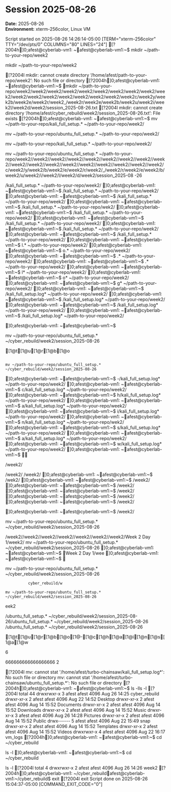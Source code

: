 # Session 2025-08-26

**Date:** 2025-08-26  
**Environment:** xterm-256color, Linux VM


Script started on 2025-08-26 14:26:14-05:00 [TERM="xterm-256color" TTY="/dev/pts/0" COLUMNS="80" LINES="24"]
[?2004h]0;afest@cyberlab-vm1: ~afest@cyberlab-vm1:~$ mkdir ~/path-to-your-repo/week2
mkdir ~/path-to-your-repo/week2

[?2004lmkdir: cannot create directory ‘/home/afest/path-to-your-repo/week2’: No such file or directory
[?2004h]0;afest@cyberlab-vm1: ~afest@cyberlab-vm1:~$ mkdir ~/path-to-your-repo/week2/week2/week2/week2/week2/week2/week2/week2/week2/week2/week2/week2/week2/week2/week2/week2/week2/week2c/week2y/week2b/week2e/week2r/week2_/week2r/week2e/week2b/week2u/week2i/week2l/week2d/week2/session_2025-08-26.txt
[?2004lmkdir: cannot create directory ‘/home/afest/cyber_rebuild/week2/session_2025-08-26.txt’: File exists
[?2004h]0;afest@cyberlab-vm1: ~afest@cyberlab-vm1:~$ mv ~/path-to-your-repo/kali_full_setup.* ~/path-to-your-repo/week2/ 
mv ~/path-to-your-repo/ubuntu_full_setup.* ~/path-to-your-repo/week2/
mv ~/path-to-your-repo/kali_full_setup.* ~/path-to-your-repo/week2/
mv ~/path-to-your-repo/ubuntu_full_setup.* ~/path-to-your-repo/week2//week2//week2//week2//week2//week2//week2//week2//week2//week2//week2//week2//week2//week2//week2//week2//week2//week2/c/week2/y/week2/b/week2/e/week2/r/week2/_/week2/r/week2/e/week2/b/week2/u/week2/i/week2/l/week2/d/week2/session_2025-08 -26/kali_full_setup.* ~/path-to-your-repo/week2/]0;afest@cyberlab-vm1: ~afest@cyberlab-vm1:~$ /kali_full_setup.* ~/path-to-your-repo/week2/]0;afest@cyberlab-vm1: ~afest@cyberlab-vm1:~$ /kali_full_setup.* ~/path-to-your-repo/week2/]0;afest@cyberlab-vm1: ~afest@cyberlab-vm1:~$ /kali_full_setup.* ~/path-to-your-repo/wek2/]0;afest@cyberlab-vm1: ~afest@cyberlab-vm1:~$ /kali_full_setup.* ~/path-to-your-repo/week2/]0;afest@cyberlab-vm1: ~afest@cyberlab-vm1:~$ /kali_full_setup.* ~/path-to-your-repo/week2/]0;afest@cyberlab-vm1: ~afest@cyberlab-vm1:~$ /kali_full_setup.* ~/path-to-your-repo/week2/]0;afest@cyberlab-vm1: ~afest@cyberlab-vm1:~$ /kali_full_setup.* ~/path-to-your-repo/week2/ ]0;afest@cyberlab-vm1: ~afest@cyberlab-vm1:~$ l.* ~/path-to-your-repo/week2/]0;afest@cyberlab-vm1: ~afest@cyberlab-vm1:~$ o.* ~/path-to-your-repo/week2/]0;afest@cyberlab-vm1: ~afest@cyberlab-vm1:~$ .* ~/path-to-your-repo/week2/]0;afest@cyberlab-vm1: ~afest@cyberlab-vm1:~$ .* ~/path-to-your-repo/week2/ ]0;afest@cyberlab-vm1: ~afest@cyberlab-vm1:~$ l* ~/path-to-your-repo/week2/]0;afest@cyberlab-vm1: ~afest@cyberlab-vm1:~$ o* ~/path-to-your-repo/week2/]0;afest@cyberlab-vm1: ~afest@cyberlab-vm1:~$ g* ~/path-to-your-repo/week2/]0;afest@cyberlab-vm1: ~afest@cyberlab-vm1:~$ /kali_full_setup.log* ~/path-to-your-repo/week2/]0;afest@cyberlab-vm1: ~afest@cyberlab-vm1:~$ /kali_full_setup.log* ~/path-to-your-repo/week2/]0;afest@cyberlab-vm1: ~afest@cyberlab-vm1:~$ /kali_full_setup.log* ~/path-to-your-repo/week2/ ]0;afest@cyberlab-vm1: ~afest@cyberlab-vm1:~$ /kali_full_setup.log* ~/path-to-your-repo/week2/  ]0;afest@cyberlab-vm1: ~afest@cyberlab-vm1:~$ 
mv ~/path-to-your-repo/ubuntu_full_setup.* ~/cyber_rebuild/week2/session_2025-08-26                                                                              
[1@t[1@u[1@r[1@b[1@o
                                                                                mv ~/path-to-your-repo/ubuntu_full_setup.* ~/cyber_rebuild/week2/session_2025-08-26 ]0;afest@cyberlab-vm1: ~afest@cyberlab-vm1:~$ -/kali_full_setup.log* ~/path-to-your-repo/week2/ ]0;afest@cyberlab-vm1: ~afest@cyberlab-vm1:~$ c/kali_full_setup.log* ~/path-to-your-repo/week2/]0;afest@cyberlab-vm1: ~afest@cyberlab-vm1:~$ h/kali_full_setup.log* ~/path-to-your-repo/week2/]0;afest@cyberlab-vm1: ~afest@cyberlab-vm1:~$ a/kali_full_setup.log* ~/path-to-your-repo/week2/]0;afest@cyberlab-vm1: ~afest@cyberlab-vm1:~$ i/kali_full_setup.log* ~/path-to-your-repo/week2/]0;afest@cyberlab-vm1: ~afest@cyberlab-vm1:~$ n/kali_full_setup.log* ~/path-to-your-repo/wek2/]0;afest@cyberlab-vm1: ~afest@cyberlab-vm1:~$ s/kali_full_setup.log* ~/path-to-your-repo/week2/]0;afest@cyberlab-vm1: ~afest@cyberlab-vm1:~$ a/kali_full_setup.log* ~/path-to-your-repo/week2/]0;afest@cyberlab-vm1: ~afest@cyberlab-vm1:~$ w/kali_full_setup.log* ~/path-to-your-repo/week2/]0;afest@cyberlab-vm1: ~afest@cyberlab-vm1:~$ 
/week2//week2//week2/]0;afest@cyberlab-vm1: ~afest@cyberlab-vm1:~$ /wek2/]0;afest@cyberlab-vm1: ~afest@cyberlab-vm1:~$ /week2/]0;afest@cyberlab-vm1: ~afest@cyberlab-vm1:~$ /week2/]0;afest@cyberlab-vm1: ~afest@cyberlab-vm1:~$ /week2/]0;afest@cyberlab-vm1: ~afest@cyberlab-vm1:~$ /week2/ ]0;afest@cyberlab-vm1: ~afest@cyberlab-vm1:~$ /week2/  ]0;afest@cyberlab-vm1: ~afest@cyberlab-vm1:~$ /week2/
mv ~/path-to-your-repo/ubuntu_full_setup.* ~/cyber_rebuild/week2/session_2025-08-26                                                                              
/week2//week2//week2//week2//week2//week2//week2/Week 2 Day 1/week2/                                                                            mv ~/path-to-your-repo/ubuntu_full_setup.* ~/cyber_rebuild/week2/session_2025-08-26 ]0;afest@cyberlab-vm1: ~afest@cyberlab-vm1:~$ Week 2 Day 1/wee]0;afest@cyberlab-vm1: ~afest@cyberlab-vm1:~$ 
     mv ~/path-to-your-repo/ubuntu_full_setup.* ~/cyber_rebuild/week2/session_2025-08-26                                                                              
              cyber_rebuild/w                                                                                 mv ~/path-to-your-repo/ubuntu_full_setup.* ~/cyber_rebuild/week2/session_2025-08-26 eek2
/ubuntu_full_setup.* ~/cyber_rebuild/week2/session_2025-08-26/ubuntu_full_setup.* ~/cyber_rebuild/week2/session_2025-08-26 /ubuntu_full_setup.* ~/cyber_rebuild/week2/session_2025-08-26  

[1@t[1@u[1@r[1@b[1@o[1@-[1@c[1@h[1@a[1@i[1@n[1@s[1@a[1@w
6

666666666666666666 2
[?2004lmv: cannot stat '/home/afest/turbo-chainsaw/kali_full_setup.log*': No such file or directory
mv: cannot stat '/home/afest/turbo-chainsaw/ubuntu_full_setup.*': No such file or directory
[?2004h]0;afest@cyberlab-vm1: ~afest@cyberlab-vm1:~$ ls -lls -l
[?2004ltotal 44
drwxrwxr-x 3 afest afest 4096 Aug 26 14:25 cyber_rebuild
drwxr-xr-x 2 afest afest 4096 Aug 22 14:52 Desktop
drwxr-xr-x 2 afest afest 4096 Aug 14 15:52 Documents
drwxr-xr-x 2 afest afest 4096 Aug 14 15:52 Downloads
drwxr-xr-x 2 afest afest 4096 Aug 14 15:52 Music
drwxr-xr-x 3 afest afest 4096 Aug 26 14:28 Pictures
drwxr-xr-x 2 afest afest 4096 Aug 14 15:52 Public
drwx------ 5 afest afest 4096 Aug 22 15:49 snap
drwxr-xr-x 2 afest afest 4096 Aug 14 15:52 Templates
drwxr-xr-x 2 afest afest 4096 Aug 14 15:52 Videos
drwxrwxr-x 4 afest afest 4096 Aug 22 16:17 vm_logs
[?2004h]0;afest@cyberlab-vm1: ~afest@cyberlab-vm1:~$ cd ~/cyber_rebuild
ls -l]0;afest@cyberlab-vm1: ~afest@cyberlab-vm1:~$ cd ~/cyber_rebuild
ls -l
[?2004ltotal 4
drwxrwxr-x 2 afest afest 4096 Aug 26 14:26 week2
[?2004h]0;afest@cyberlab-vm1: ~/cyber_rebuildafest@cyberlab-vm1:~/cyber_rebuild$ exit
[?2004lexit
Script done on 2025-08-26 15:04:37-05:00 [COMMAND_EXIT_CODE="0"]
